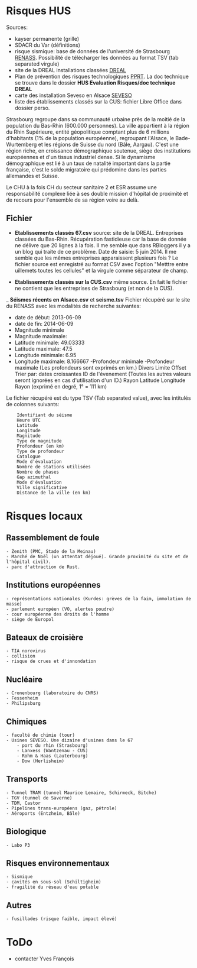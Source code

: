 Risques HUS
===========

Sources:

- kayser permanente (grille)
- SDACR du Var (définitions)
- risque sismique: base de données de l'université de Strasbourg [RENASS](http://renass.unistra.fr/recherche). Possibilité de télécharger les données au format TSV (tab separated virgule)
- site de la DREAL installations classées [DREAL](http://www.installationsclassees.developpement-durable.gouv.fr/rechercheICForm.php)
- Plan de prévention des risques technologiques [PPRT](http://www.alsace.developpement-durable.gouv.fr/les-plans-de-prevention-des-r266.html). La doc technique se trouve dans le dossier **HUS Evaluation Risques/doc technique DREAL**
- carte des installation Seveso en Alsace [SEVESO](http://www.alsace.developpement-durable.gouv.fr/cartes-des-installations-seveso-a798.html)
- liste des établissements classés sur la CUS: fichier Libre Office dans dossier perso.

Strasbourg regroupe dans sa communauté urbaine près de la moitié de la population du Bas-Rhin (600.000 personnes). La ville appartient à la région du Rhin Supérieure, entité géopolitique comptant plus de 6 millions d'habitants (1% de la population européenne), regroupant l'Alsace, le Bade-Wurtemberg et les régions de Suisse du nord (Bâle, Aargau). C'est une région riche, en croissance démographique soutenue, siège des institutions européennes et d'un tissus industriel dense. Si le dynamisme démographique est lié à un taux de natalité important dans la partie française, c'est le solde migratoire qui prédomine dans les parties allemandes et Suisse.

Le CHU à la fois CH du secteur sanitaire 2 et ESR assume une responsabilité complexe liée à ses double mission d'hôpital de proximité et de recours pour l'ensemble de sa région voire au delà.

Fichier
-------

- __Etablissements classés 67.csv__ source: site de la DREAL. Entreprises classées du Bas-Rhin. Récupération fastidieuse car la base de donnée ne délivre que 20 lignes à la fois. Il me semble que dans RBloggers il y a un blog qui traite de ce problème. Date de saisie: 5 juin 2014. Il me semble que les mêmes entreprises apparaissent plusieurs fois ? Le fichier source est enregistré au format CSV avec l'option "Metttre entre uillemets toutes les cellules" et la virgule comme séparateur de champ.

- __Etablissements classés sur la CUS.csv__ même source. En fait le fichier ne contient que les entreprises de Strasbourg (et non de la CUS).

_ __Séismes récents en Alsace.csv__ et __seisme.tsv__ Fichier récupéré sur le site du RENASS avec les modalités de recherche suivantes:

  - date de début: 2013-06-09
  - date de fin: 2014-06-09
  -  Magnitude minimale
  - Magnitude maximale: 
  - Latitude minimale: 49.03333
  - Latitude maximale: 47.5
  - Longitude minimale: 6.95
  - Longitude maximale: 8.166667
  -Profondeur minimale
  -Profondeur maximale (Les profondeurs sont exprimés en km.)
Divers
Limite
Offset
Trier par: dates croissantes
ID de l'évenement (Toutes les autres valeurs seront ignorées en cas d'utilisation d'un ID.)
Rayon
Latitude
Longitude
Rayon (exprimé en degré, 1° = 111 km)


Le fichier récupéré est du type TSV (Tab separated value), avec les intitulés de colonnes suivants:
```
    Identifiant du séisme
    Heure UTC
    Latitude
    Longitude
    Magnitude
    Type de magnitude
    Profondeur (en km)
    Type de profondeur
    Catalogue
    Mode d'évaluation
    Nombre de stations utilisées
    Nombre de phases
    Gap azimuthal
    Mode d'évaluation
    Ville significative
    Distance de la ville (en km)
```

Risques locaux
==============

Rassemblement de foule
----------------------

    - Zenith (PMC, Stade de la Meinau)
    - Marché de Noël (un attentat déjoué). Grande proximité du site et de l'hôpital civil).
    - parc d'attraction de Rust.
    
Institutions européennes
------------------------

    - représentations nationales (Kurdes: grèves de la faim, immolation de masse)
    - parlement européen (VO, alertes poudre)
    - cour européenne des droits de l'homme
    - siège de Europol
    
Bateaux de croisière
--------------------

    - TIA norovirus
    - collision
    - risque de crues et d'innondation
    
Nucléaire
----------

    - Cronenbourg (laboratoire du CNRS)
    - Fessenheim
    - Philipsburg
    
Chimiques
---------

    - faculté de chimie (tour)
    - Usines SEVESO. Une dizaine d'usines dans le 67
        - port du rhin (Strasbourg)
        - Lanxess (Wantzenau - CUS)
        - Rohm & Haas (Lauterbourg)
        - Dow (Herlisheim)

Transports
-----------

    - Tunnel TRAM (tunnel Maurice Lemaire, Schirmeck, Bitche)
    - TGV (tunnel de Saverne)
    - TDM, Castor
    - Pipelines trans-européens (gaz, pétrole)
    - Aéroports (Entzheim, Bâle)

Biologique
----------
    - Labo P3


Risques environnementaux
------------------------

    - Sismique
    - cavités en sous-sol (Schiltigheim)
    - fragilité du réseau d'eau potable
    
Autres
------

    - fusillades (risque faible, impact élevé)

ToDo
====
- contacter Yves François

